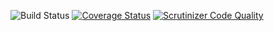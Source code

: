 ![Build Status](https://github.com/simplesamlphp/simplesamlphp-module-statistics/workflows/CI/badge.svg?branch=master)
[![Coverage Status](https://codecov.io/gh/simplesamlphp/simplesamlphp-module-statistics/branch/master/graph/badge.svg)](https://codecov.io/gh/simplesamlphp/simplesamlphp-module-statistics)
[![Scrutinizer Code Quality](https://scrutinizer-ci.com/g/simplesamlphp/simplesamlphp-module-statistics/badges/quality-score.png?b=master)](https://scrutinizer-ci.com/g/simplesamlphp/simplesamlphp-module-statistics/?branch=master)
